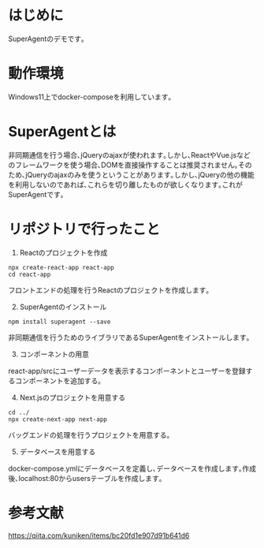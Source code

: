 # はじめに

SuperAgentのデモです｡

# 動作環境

Windows11上でdocker-composeを利用しています｡

# SuperAgentとは

非同期通信を行う場合､jQueryのajaxが使われます｡しかし､ReactやVue.jsなどのフレームワークを使う場合､DOMを直接操作することは推奨されません｡そのため､jQueryのajaxのみを使うということがあります｡しかし､jQueryの他の機能を利用しないのであれば､これらを切り離したものが欲しくなります｡これがSuperAgentです｡

# リポジトリで行ったこと

1. Reactのプロジェクトを作成

```
npx create-react-app react-app
cd react-app
```

フロントエンドの処理を行うReactのプロジェクトを作成します｡

2. SuperAgentのインストール

```
npm install superagent --save
```

非同期通信を行うためのライブラリであるSuperAgentをインストールします｡

3. コンポーネントの用意

react-app/srcにユーザーデータを表示するコンポーネントとユーザーを登録するコンポーネントを追加する｡

4. Next.jsのプロジェクトを用意する

```
cd ../
npx create-next-app next-app
```

バッグエンドの処理を行うプロジェクトを用意する｡

5. データベースを用意する

docker-compose.ymlにデータベースを定義し､データベースを作成します｡作成後､localhost:80からusersテーブルを作成します｡


# 参考文献

https://qiita.com/kuniken/items/bc20fd1e907d91b641d6